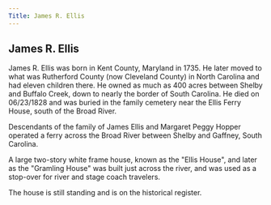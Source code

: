 ```yaml
---
Title: James R. Ellis
---
```


## James R. Ellis

James R. Ellis was born in Kent County, Maryland in 1735. He later moved to what was Rutherford County (now Cleveland County) in North Carolina and had eleven children there. He owned as much as 400 acres between Shelby and Buffalo Creek, down to nearly the border of South Carolina. He died on 06/23/1828 and was buried in the family cemetery near the Ellis Ferry House, south of the Broad River.

Descendants of the family of James Ellis and Margaret Peggy Hopper operated a ferry across the Broad River between Shelby and Gaffney, South Carolina.

A large two-story white frame house, known as the "Ellis House", and later as the "Gramling House" was built just across the river, and was used as a stop-over for river and stage coach travelers.

The house is still standing and is on the historical register.